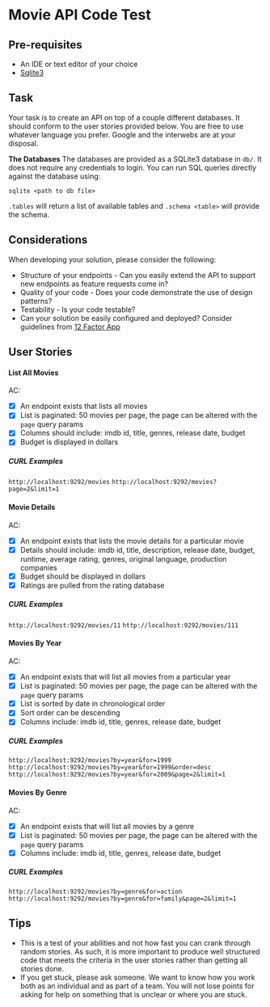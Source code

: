 # Movie API Code Test

## Pre-requisites

- An IDE or text editor of your choice
- [Sqlite3](http://www.sqlitetutorial.net/)

## Task

Your task is to create an API on top of a couple different databases. It should conform to the user stories provided below. You are free to use whatever language you prefer. Google and the interwebs are at your disposal.

**The Databases**
The databases are provided as a SQLite3 database in `db/`. It does not require any credentials to login. You can run SQL queries directly against the database using:

```
sqlite <path to db file>
```

`.tables` will return a list of available tables and `.schema <table>` will provide the schema.

## Considerations

When developing your solution, please consider the following:

- Structure of your endpoints - Can you easily extend the API to support new endpoints as feature requests come in?
- Quality of your code - Does your code demonstrate the use of design patterns?
- Testability - Is your code testable?
- Can your solution be easily configured and deployed? Consider guidelines from [12 Factor App](http://12factor.net/)

## User Stories

#### List All Movies

AC:

- [x] An endpoint exists that lists all movies
- [x] List is paginated: 50 movies per page, the page can be altered with the `page` query params
- [x] Columns should include: imdb id, title, genres, release date, budget
- [x] Budget is displayed in dollars

##### CURL Examples

`http://localhost:9292/movies`
`http://localhost:9292/movies?page=2&limit=1`

#### Movie Details

AC:

- [x] An endpoint exists that lists the movie details for a particular movie
- [x] Details should include: imdb id, title, description, release date, budget, runtime, average rating, genres, original language, production companies
- [x] Budget should be displayed in dollars
- [x] Ratings are pulled from the rating database

##### CURL Examples

`http://localhost:9292/movies/11`
`http://localhost:9292/movies/111`

#### Movies By Year

AC:

- [x] An endpoint exists that will list all movies from a particular year
- [x] List is paginated: 50 movies per page, the page can be altered with the `page` query params
- [x] List is sorted by date in chronological order
- [x] Sort order can be descending
- [x] Columns include: imdb id, title, genres, release date, budget

##### CURL Examples

`http://localhost:9292/movies?by=year&for=1999`
`http://localhost:9292/movies?by=year&for=1999&order=desc`
`http://localhost:9292/movies?by=year&for=2009&page=2&limit=1`

#### Movies By Genre

AC:

- [x] An endpoint exists that will list all movies by a genre
- [x] List is paginated: 50 movies per page, the page can be altered with the `page` query params
- [x] Columns include: imdb id, title, genres, release date, budget

##### CURL Examples

`http://localhost:9292/movies?by=genre&for=action`
`http://localhost:9292/movies?by=genre&for=family&page=2&limit=1`

## Tips

- This is a test of your abilities and not how fast you can crank through random stories. As such, it is more important to produce well structured code that meets the criteria in the user stories rather than getting all stories done.
- If you get stuck, please ask someone. We want to know how you work both as an individual and as part of a team. You will not lose points for asking for help on something that is unclear or where you are stuck.
